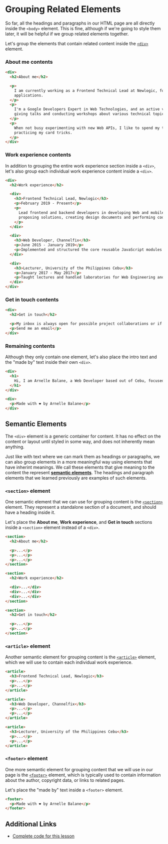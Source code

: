 # Grouping Related Elements

So far, all the headings and paragraphs in our HTML page are all directly inside the `<body>` element. This is fine, although if we're going to style them later, it will be helpful if we group related elements together.

Let's group the elements that contain related content inside the [`<div>`](https://developer.mozilla.org/en-US/docs/Web/HTML/Element/div) element.

### About me contents

```html
<div>
  <h2>About me</h2>

  <p>
    I am currently working as a Frontend Technical Lead at Newlogic, focused on building fast and high-quality Web
    applications.
  </p>
  <p>
    I'm a Google Developers Expert in Web Technologies, and an active volunteer and speaker for local tech communities,
    giving talks and conducting workshops about various technical topics.
  </p>
  <p>
    When not busy experimenting with new Web APIs, I like to spend my time taking photos, playing video games, or
    practicing my card tricks.
  </p>
</div>
```

### Work experience contents

In addition to grouping the entire work experience section inside a `<div>`, let's also group each individual work experience content inside a `<div>`.

```html
<div>
  <h2>Work experience</h2>

  <div>
    <h3>Frontend Technical Lead, Newlogic</h3>
    <p>February 2019 - Present</p>
    <p>
      Lead frontend and backend developers in developing Web and mobile applications, including requirements gathering,
      proposing solutions, creating design documents and performing code reviews.
    </p>
  </div>

  <div>
    <h3>Web Developer, Channelfix</h3>
    <p>June 2015 - January 2019</p>
    <p>Implemented and structured the core reusable JavaScript modules for an online video tournament platform.</p>
  </div>

  <div>
    <h3>Lecturer, University of the Philippines Cebu</h3>
    <p>January 2017 - May 2017</p>
    <p>Taught lectures and handled laboratories for Web Engineering and Data Structures classes.</p>
  </div>
</div>
```

### Get in touch contents

```html
<div>
  <h2>Get in touch</h2>

  <p>My inbox is always open for possible project collaborations or if you just want to say hi!</p>
  <p>Send me an email</p>
</div>
```

### Remaining contents

Although they only contain one element, let's also place the intro text and the "made by" text inside their own `<div>`.

```html
<div>
  <h1>
    Hi, I am Arnelle Balane, a Web Developer based out of Cebu, focused on building fast and high-quality applications.
  </h1>
</div>
```

```html
<div>
  <p>Made with ❤️ by Arnelle Balane</p>
</div>
```

## Semantic Elements

The `<div>` element is a generic container for content. It has no effect on the content or layout until styled in some way, and does not inherently mean anything.

Just like with text where we can mark them as headings or paragraphs, we can also group elements in a more meaningful way using elements that have inherint meanings. We call these elements that give meaning to the content the represent [**semantic elements**](https://developer.mozilla.org/en-US/docs/Glossary/Semantics#semantics_in_html). The headings and paragraph elements that we learned previously are examples of such elements.

### `<section>` element

One semantic element that we can use for grouping content is the [`<section>`](https://developer.mozilla.org/en-US/docs/Web/HTML/Element/article) element. They represent a standalone section of a document, and should have a heading inside it.

Let's place the **About me**, **Work experience**, and **Get in touch** sections inside a `<section>` element instead of a `<div>`.

```html
<section>
  <h2>About me</h2>

  <p>...</p>
  <p>...</p>
  <p>...</p>
</section>

<section>
  <h2>Work experience</h2>

  <div>...</div>
  <div>...</div>
  <div>...</div>
</section>

<section>
  <h2>Get in touch</h2>

  <p>...</p>
  <p>...</p>
</section>
```

### `<article>` element

Another semantic element for grouping content is the [`<article>`](https://developer.mozilla.org/en-US/docs/Web/HTML/Element/article) element, which we will use to contain each individual work experience.

```html
<article>
  <h3>Frontend Technical Lead, Newlogic</h3>
  <p>...</p>
  <p>...</p>
</article>

<article>
  <h3>Web Developer, Channelfix</h3>
  <p>...</p>
  <p>...</p>
</article>

<article>
  <h3>Lecturer, University of the Philippines Cebu</h3>
  <p>...</p>
  <p>...</p>
</article>
```

### `<footer>` element

One more semantic element for grouping content that we will use in our page is the [`<footer>`](https://developer.mozilla.org/en-US/docs/Web/HTML/Element/footer) element, which is typically used to contain information about the author, copyright data, or links to related pages.

Let's place the "made by" text inside a `<footer>` element.

```html
<footer>
  <p>Made with ❤️ by Arnelle Balane</p>
</footer>
```

## Additional Links

- [Complete code for this lesson](https://github.com/arnellebalane/skourse-html-css-workshop/blob/02-grouping/index.html)
